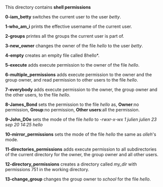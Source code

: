This directory contains **shell permissions**

**0-iam_betty** switches the current user to the user *betty*.

**1-who_am_i** prints the effective username of the current user.

**2-groups** printes all the groups the current user is part of.

**3-new_owner** changes the owner of the file *hello* to the user *betty*.

**4-empty** creates an empity file called 8hello*.

**5-execute** adds execute permission to the owner of the file *hello*.

**6-multiple_permissions** adds execute permission to the owner and the group owner, and read permission to other users to the file *hello*.

**7-everybody** adds execute permission to the owner, the group owner and the other users, to the file *hello*.

**8-James_Bond** sets the permission to the file *hello* as, **Owner**:no permission, **Group**:no permission, **Other users**:all the permission.

**9-John_D0e** sets the mode of the file *hello* to *-rwxr-x-wx 1 julien julien 23 sep 20 14:25 hello*

**10-mirror_permissions** sets the mode of the file *hello* the same as *olleh*'s mode.

**11-directories_permissions** adds execute permission to all subdirectories of the current directory for the owner, the group owner and all other users.

**12-directory_permissions** creates a directory called *my_dir* with permissions 751 in the working directory.

**13-change_group** changes the group owner to *school* for the file *hello*.
